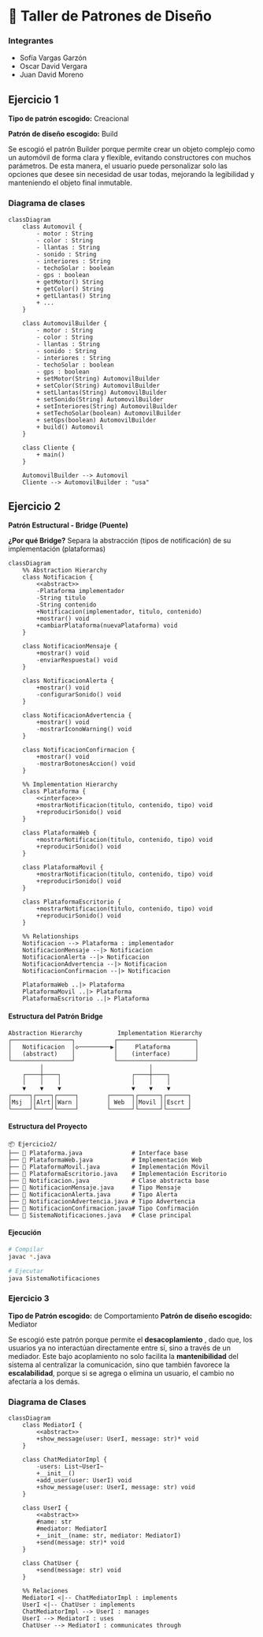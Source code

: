 # 📘 Taller de Patrones de Diseño

### Integrantes
- Sofía Vargas Garzón
- Oscar David Vergara
- Juan David Moreno

## Ejercicio 1

**Tipo de patrón escogido:** Creacional

**Patrón de diseño escogido:** Build

Se escogió el patrón Builder porque permite crear un objeto complejo como un automóvil de forma clara y flexible, evitando constructores con muchos parámetros. De esta manera, el usuario puede personalizar solo las opciones que desee sin necesidad de usar todas, mejorando la legibilidad y manteniendo el objeto final inmutable.

### Diagrama de clases

```mermaid
classDiagram
    class Automovil {
        - motor : String
        - color : String
        - llantas : String
        - sonido : String
        - interiores : String
        - techoSolar : boolean
        - gps : boolean
        + getMotor() String
        + getColor() String
        + getLlantas() String
        + ...
    }

    class AutomovilBuilder {
        - motor : String
        - color : String
        - llantas : String
        - sonido : String
        - interiores : String
        - techoSolar : boolean
        - gps : boolean
        + setMotor(String) AutomovilBuilder
        + setColor(String) AutomovilBuilder
        + setLlantas(String) AutomovilBuilder
        + setSonido(String) AutomovilBuilder
        + setInteriores(String) AutomovilBuilder
        + setTechoSolar(boolean) AutomovilBuilder
        + setGps(boolean) AutomovilBuilder
        + build() Automovil
    }

    class Cliente {
        + main()
    }

    AutomovilBuilder --> Automovil
    Cliente --> AutomovilBuilder : "usa"
```

## Ejercicio 2

**Patrón Estructural - Bridge (Puente)**

**¿Por qué Bridge?**
Separa la abstracción (tipos de notificación) de su implementación (plataformas)

```mermaid
classDiagram
    %% Abstraction Hierarchy
    class Notificacion {
        <<abstract>>
        -Plataforma implementador
        -String titulo
        -String contenido
        +Notificacion(implementador, titulo, contenido)
        +mostrar() void
        +cambiarPlataforma(nuevaPlataforma) void
    }
    
    class NotificacionMensaje {
        +mostrar() void
        -enviarRespuesta() void
    }
    
    class NotificacionAlerta {
        +mostrar() void
        -configurarSonido() void
    }
    
    class NotificacionAdvertencia {
        +mostrar() void
        -mostrarIconoWarning() void
    }
    
    class NotificacionConfirmacion {
        +mostrar() void
        -mostrarBotonesAccion() void
    }
    
    %% Implementation Hierarchy
    class Plataforma {
        <<interface>>
        +mostrarNotificacion(titulo, contenido, tipo) void
        +reproducirSonido() void
    }
    
    class PlataformaWeb {
        +mostrarNotificacion(titulo, contenido, tipo) void
        +reproducirSonido() void
    }
    
    class PlataformaMovil {
        +mostrarNotificacion(titulo, contenido, tipo) void
        +reproducirSonido() void
    }
    
    class PlataformaEscritorio {
        +mostrarNotificacion(titulo, contenido, tipo) void
        +reproducirSonido() void
    }
    
    %% Relationships
    Notificacion --> Plataforma : implementador
    NotificacionMensaje --|> Notificacion
    NotificacionAlerta --|> Notificacion
    NotificacionAdvertencia --|> Notificacion
    NotificacionConfirmacion --|> Notificacion
    
    PlataformaWeb ..|> Plataforma
    PlataformaMovil ..|> Plataforma
    PlataformaEscritorio ..|> Plataforma
```

#### Estructura del Patrón Bridge

```
Abstraction Hierarchy          Implementation Hierarchy
┌─────────────────┐           ┌──────────────────────┐
│   Notificacion  │◇─────────▶│     Plataforma       │
│   (abstract)    │           │    (interface)       │
└─────────────────┘           └──────────────────────┘
         │                              │
    ┌────┼────┐                    ┌────┼────┐
    │    │    │                    │    │    │
    ▼    ▼    ▼                    ▼    ▼    ▼
┌─────┐┌────┐┌─────┐        ┌──────┐┌──────┐┌──────┐
│Msj  ││Alrt││Warn │        │ Web  ││Movil ││Escrt │
└─────┘└────┘└─────┘        └──────┘└──────┘└──────┘
```

#### Estructura del Proyecto

```
📦 Ejercicio2/
├── 📄 Plataforma.java              # Interface base
├── 📄 PlataformaWeb.java           # Implementación Web
├── 📄 PlataformaMovil.java         # Implementación Móvil  
├── 📄 PlataformaEscritorio.java    # Implementación Escritorio
├── 📄 Notificacion.java            # Clase abstracta base
├── 📄 NotificacionMensaje.java     # Tipo Mensaje
├── 📄 NotificacionAlerta.java      # Tipo Alerta
├── 📄 NotificacionAdvertencia.java # Tipo Advertencia
├── 📄 NotificacionConfirmacion.java# Tipo Confirmación
└── 📄 SistemaNotificaciones.java   # Clase principal
```

#### Ejecución

```bash
# Compilar
javac *.java

# Ejecutar
java SistemaNotificaciones
```


### Ejercicio 3
**Tipo de Patrón escogido:** de Comportamiento
**Patrón de diseño escogido:** Mediator

Se escogió este patrón porque permite el **desacoplamiento** , dado que, los usuarios ya no interactúan directamente entre sí, sino a través de un mediador. Este bajo acoplamiento no solo facilita la **mantenibilidad** del sistema al centralizar la comunicación, sino que también favorece la **escalabilidad**, porque si se agrega o elimina un usuario, el cambio no afectaría a los demás.

### Diagrama de Clases

```mermaid
classDiagram
    class MediatorI {
        <<abstract>>
        +show_message(user: UserI, message: str)* void
    }
    
    class ChatMediatorImpl {
        -users: List~UserI~
        +__init__()
        +add_user(user: UserI) void
        +show_message(user: UserI, message: str) void
    }
    
    class UserI {
        <<abstract>>
        #name: str
        #mediator: MediatorI
        +__init__(name: str, mediator: MediatorI)
        +send(message: str)* void
    }
    
    class ChatUser {
        +send(message: str) void
    }
    
    %% Relaciones
    MediatorI <|-- ChatMediatorImpl : implements
    UserI <|-- ChatUser : implements
    ChatMediatorImpl --> UserI : manages
    UserI --> MediatorI : uses
    ChatUser --> MediatorI : communicates through
```